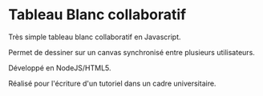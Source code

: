 Tableau Blanc collaboratif
====================

Très simple tableau blanc collaboratif en Javascript.

Permet de dessiner sur un canvas synchronisé entre plusieurs utilisateurs.

Développé en NodeJS/HTML5.

Réalisé pour l'écriture d'un tutoriel dans un cadre universitaire.
